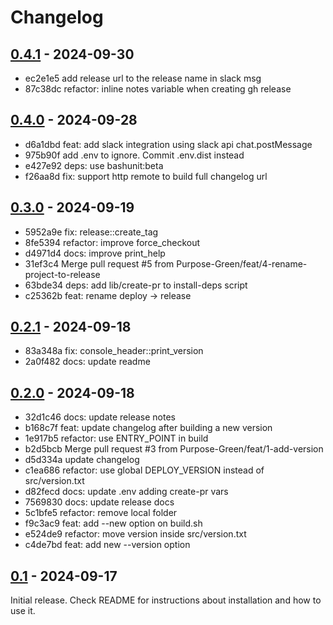 # Changelog

## [0.4.1](https://github.com/Purpose-Green/release/compare/v7...v8) - 2024-09-30

- ec2e1e5 add release url to the release name in slack msg
- 87c38dc refactor: inline notes variable when creating gh release

## [0.4.0](https://github.com/Purpose-Green/release/compare/v6...v7) - 2024-09-28

- d6a1dbd feat: add slack integration using slack api chat.postMessage
- 975b90f add .env to ignore. Commit .env.dist instead
- e427e92 deps: use bashunit:beta
- f26aa8d fix: support http remote to build full changelog url

## [0.3.0](https://github.com/Purpose-Green/release/compare/v5...v6) - 2024-09-19

- 5952a9e fix: release::create_tag
- 8fe5394 refactor: improve force_checkout
- d4971d4 docs: improve print_help
- 31ef3c4 Merge pull request #5 from Purpose-Green/feat/4-rename-project-to-release
- 63bde34 deps: add lib/create-pr to install-deps script
- c25362b feat: rename deploy -> release

## [0.2.1](https://github.com/Purpose-Green/deploy/compare/origin/v4...v5) - 2024-09-18

- 83a348a fix: console_header::print_version
- 2a0f482 docs: update readme

## [0.2.0](https://github.com/Purpose-Green/deploy/compare/origin/v3...v4) - 2024-09-18

- 32d1c46 docs: update release notes
- b168c7f feat: update changelog after building a new version
- 1e917b5 refactor: use ENTRY_POINT in build
- b2d5bcb Merge pull request #3 from Purpose-Green/feat/1-add-version
- d5d334a update changelog
- c1ea686 refactor: use global DEPLOY_VERSION instead of src/version.txt
- d82fecd docs: update .env adding create-pr vars
- 7569830 docs: update release docs
- 5c1bfe5 refactor: remove local folder
- f9c3ac9 feat: add --new option on build.sh
- e524de9 refactor: move version inside src/version.txt
- c4de7bd feat: add new --version option

## [0.1](https://github.com/Purpose-Green/deploy/compare/main...v3) - 2024-09-17

Initial release. Check README for instructions about installation and how to use it.
